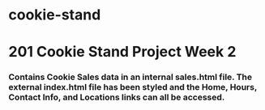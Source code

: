 # cookie-stand
# 201 Cookie Stand Project Week 2

### Contains Cookie Sales data in an internal sales.html file. The external index.html file has been styled and the Home, Hours, Contact Info, and Locations links can all be accessed.
